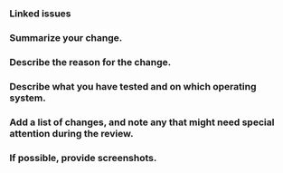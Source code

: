 <!--
Thanks for your contribution! Please read this comment in its entirety. It's quite important.
When a contributor merges the pull request, the title and the description will be used to build the merge commit!

### Pull Request TITLE

It should be in the following format:

[ 12345: Summary of the changes made ] Where 12345 is the corresponding Github Issue

OR

[ Summary of the changes made ] If it's solving something trivial, like fixing a typo.
-->

### Linked issues
<!--
Link the Issue(s) this Pull Request is related to.

Each PR should link to at least one issue, in the form:

Use one line for each Issue. This allows auto-closing the related issue when the fix is merged.

Fixes #12345
Fixes #54345
-->

### Summarize your change.

### Describe the reason for the change.

### Describe what you have tested and on which operating system.

### Add a list of changes, and note any that might need special attention during the review.

### If possible, provide screenshots.